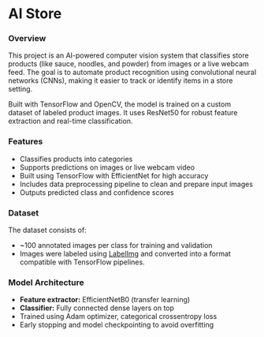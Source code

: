 # AI Store

### Overview
This project is an AI-powered computer vision system that classifies store products (like sauce, noodles, and powder) from images or a live webcam feed. The goal is to automate product recognition using convolutional neural networks (CNNs), making it easier to track or identify items in a store setting.

Built with TensorFlow and OpenCV, the model is trained on a custom dataset of labeled product images. It uses ResNet50 for robust feature extraction and real-time classification.

### Features
- Classifies products into categories 
- Supports predictions on images or live webcam video  
- Built using TensorFlow with EfficientNet for high accuracy  
- Includes data preprocessing pipeline to clean and prepare input images  
- Outputs predicted class and confidence scores

### Dataset
The dataset consists of:
- ~100 annotated images per class for training and validation
- Images were labeled using [LabelImg](https://github.com/heartexlabs/labelImg) and converted into a format compatible with TensorFlow pipelines.

### Model Architecture
- **Feature extractor:** EfficientNetB0 (transfer learning)  
- **Classifier:** Fully connected dense layers on top  
- Trained using Adam optimizer, categorical crossentropy loss  
- Early stopping and model checkpointing to avoid overfitting
